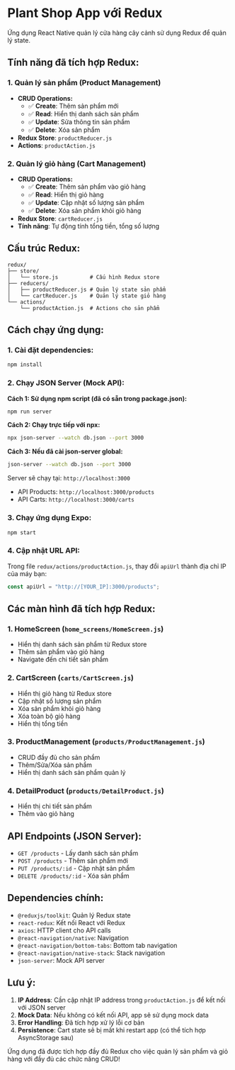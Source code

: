 # Plant Shop App với Redux

Ứng dụng React Native quản lý cửa hàng cây cảnh sử dụng Redux để quản lý state.

## Tính năng đã tích hợp Redux:

### 1. Quản lý sản phẩm (Product Management)
- **CRUD Operations:**
  - ✅ **Create**: Thêm sản phẩm mới
  - ✅ **Read**: Hiển thị danh sách sản phẩm
  - ✅ **Update**: Sửa thông tin sản phẩm
  - ✅ **Delete**: Xóa sản phẩm
- **Redux Store**: `productReducer.js`
- **Actions**: `productAction.js`

### 2. Quản lý giỏ hàng (Cart Management)
- **CRUD Operations:**
  - ✅ **Create**: Thêm sản phẩm vào giỏ hàng
  - ✅ **Read**: Hiển thị giỏ hàng
  - ✅ **Update**: Cập nhật số lượng sản phẩm
  - ✅ **Delete**: Xóa sản phẩm khỏi giỏ hàng
- **Redux Store**: `cartReducer.js`
- **Tính năng**: Tự động tính tổng tiền, tổng số lượng

## Cấu trúc Redux:

```
redux/
├── store/
│   └── store.js          # Cấu hình Redux store
├── reducers/
│   ├── productReducer.js # Quản lý state sản phẩm
│   └── cartReducer.js    # Quản lý state giỏ hàng
└── actions/
    └── productAction.js  # Actions cho sản phẩm
```

## Cách chạy ứng dụng:

### 1. Cài đặt dependencies:
```bash
npm install
```

### 2. Chạy JSON Server (Mock API):

**Cách 1: Sử dụng npm script (đã có sẵn trong package.json):**
```bash
npm run server
```

**Cách 2: Chạy trực tiếp với npx:**
```bash
npx json-server --watch db.json --port 3000
```

**Cách 3: Nếu đã cài json-server global:**
```bash
json-server --watch db.json --port 3000
```

Server sẽ chạy tại: `http://localhost:3000`
- API Products: `http://localhost:3000/products`
- API Carts: `http://localhost:3000/carts`

### 3. Chạy ứng dụng Expo:
```bash
npm start
```

### 4. Cập nhật URL API:
Trong file `redux/actions/productAction.js`, thay đổi `apiUrl` thành địa chỉ IP của máy bạn:
```javascript
const apiUrl = "http://[YOUR_IP]:3000/products";
```

## Các màn hình đã tích hợp Redux:

### 1. HomeScreen (`home_screens/HomeScreen.js`)
- Hiển thị danh sách sản phẩm từ Redux store
- Thêm sản phẩm vào giỏ hàng
- Navigate đến chi tiết sản phẩm

### 2. CartScreen (`carts/CartScreen.js`)
- Hiển thị giỏ hàng từ Redux store
- Cập nhật số lượng sản phẩm
- Xóa sản phẩm khỏi giỏ hàng
- Xóa toàn bộ giỏ hàng
- Hiển thị tổng tiền

### 3. ProductManagement (`products/ProductManagement.js`)
- CRUD đầy đủ cho sản phẩm
- Thêm/Sửa/Xóa sản phẩm
- Hiển thị danh sách sản phẩm quản lý

### 4. DetailProduct (`products/DetailProduct.js`)
- Hiển thị chi tiết sản phẩm
- Thêm vào giỏ hàng

## API Endpoints (JSON Server):

- `GET /products` - Lấy danh sách sản phẩm
- `POST /products` - Thêm sản phẩm mới
- `PUT /products/:id` - Cập nhật sản phẩm
- `DELETE /products/:id` - Xóa sản phẩm

## Dependencies chính:

- `@reduxjs/toolkit`: Quản lý Redux state
- `react-redux`: Kết nối React với Redux
- `axios`: HTTP client cho API calls
- `@react-navigation/native`: Navigation
- `@react-navigation/bottom-tabs`: Bottom tab navigation
- `@react-navigation/native-stack`: Stack navigation
- `json-server`: Mock API server

## Lưu ý:

1. **IP Address**: Cần cập nhật IP address trong `productAction.js` để kết nối với JSON server
2. **Mock Data**: Nếu không có kết nối API, app sẽ sử dụng mock data
3. **Error Handling**: Đã tích hợp xử lý lỗi cơ bản
4. **Persistence**: Cart state sẽ bị mất khi restart app (có thể tích hợp AsyncStorage sau)

Ứng dụng đã được tích hợp đầy đủ Redux cho việc quản lý sản phẩm và giỏ hàng với đầy đủ các chức năng CRUD!

